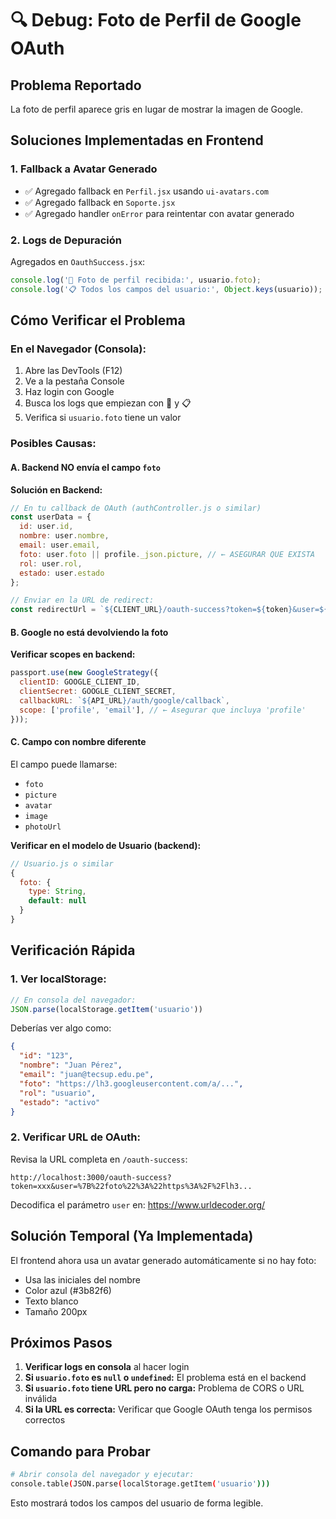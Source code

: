 # 🔍 Debug: Foto de Perfil de Google OAuth

## Problema Reportado
La foto de perfil aparece gris en lugar de mostrar la imagen de Google.

## Soluciones Implementadas en Frontend

### 1. Fallback a Avatar Generado
- ✅ Agregado fallback en `Perfil.jsx` usando `ui-avatars.com`
- ✅ Agregado fallback en `Soporte.jsx` 
- ✅ Agregado handler `onError` para reintentar con avatar generado

### 2. Logs de Depuración
Agregados en `OauthSuccess.jsx`:
```javascript
console.log('📸 Foto de perfil recibida:', usuario.foto);
console.log('📋 Todos los campos del usuario:', Object.keys(usuario));
```

## Cómo Verificar el Problema

### En el Navegador (Consola):
1. Abre las DevTools (F12)
2. Ve a la pestaña Console
3. Haz login con Google
4. Busca los logs que empiezan con 📸 y 📋
5. Verifica si `usuario.foto` tiene un valor

### Posibles Causas:

#### A. Backend NO envía el campo `foto`
**Solución en Backend:**
```javascript
// En tu callback de OAuth (authController.js o similar)
const userData = {
  id: user.id,
  nombre: user.nombre,
  email: user.email,
  foto: user.foto || profile._json.picture, // ← ASEGURAR QUE EXISTA
  rol: user.rol,
  estado: user.estado
};

// Enviar en la URL de redirect:
const redirectUrl = `${CLIENT_URL}/oauth-success?token=${token}&user=${encodeURIComponent(JSON.stringify(userData))}`;
```

#### B. Google no está devolviendo la foto
**Verificar scopes en backend:**
```javascript
passport.use(new GoogleStrategy({
  clientID: GOOGLE_CLIENT_ID,
  clientSecret: GOOGLE_CLIENT_SECRET,
  callbackURL: `${API_URL}/auth/google/callback`,
  scope: ['profile', 'email'], // ← Asegurar que incluya 'profile'
}));
```

#### C. Campo con nombre diferente
El campo puede llamarse:
- `foto`
- `picture`
- `avatar`
- `image`
- `photoUrl`

**Verificar en el modelo de Usuario (backend):**
```javascript
// Usuario.js o similar
{
  foto: {
    type: String,
    default: null
  }
}
```

## Verificación Rápida

### 1. Ver localStorage:
```javascript
// En consola del navegador:
JSON.parse(localStorage.getItem('usuario'))
```

Deberías ver algo como:
```json
{
  "id": "123",
  "nombre": "Juan Pérez",
  "email": "juan@tecsup.edu.pe",
  "foto": "https://lh3.googleusercontent.com/a/...",
  "rol": "usuario",
  "estado": "activo"
}
```

### 2. Verificar URL de OAuth:
Revisa la URL completa en `/oauth-success`:
```
http://localhost:3000/oauth-success?token=xxx&user=%7B%22foto%22%3A%22https%3A%2F%2Flh3...
```

Decodifica el parámetro `user` en: https://www.urldecoder.org/

## Solución Temporal (Ya Implementada)
El frontend ahora usa un avatar generado automáticamente si no hay foto:
- Usa las iniciales del nombre
- Color azul (#3b82f6)
- Texto blanco
- Tamaño 200px

## Próximos Pasos

1. **Verificar logs en consola** al hacer login
2. **Si `usuario.foto` es `null` o `undefined`:** El problema está en el backend
3. **Si `usuario.foto` tiene URL pero no carga:** Problema de CORS o URL inválida
4. **Si la URL es correcta:** Verificar que Google OAuth tenga los permisos correctos

## Comando para Probar
```bash
# Abrir consola del navegador y ejecutar:
console.table(JSON.parse(localStorage.getItem('usuario')))
```

Esto mostrará todos los campos del usuario de forma legible.
